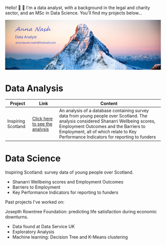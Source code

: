 Hello! :wave: :sunflower:
I'm a data analyst, with a background in the legal and charity sector, and an MSc in Data Science. You'll find my projects below...

![Example Image](mountain_contact.jpg)

# Data Analysis
| Project           | Link | Content                                                                                          |
|-------------------|------|--------------------------------------------------------------------------------------------------|
| Inspiring Scotland | [Click here to see the analysis](https://github.com/Anna-amon/Inspiring-Scotland.git)| An analysis of a database containing survey data from young people over Scotland. The analysis considered Shanarri Wellbeing scores, Employment Outcomes and the Barriers to Employment, all of which relate to Key Performance Indicators for reporting to funders |

# Data Science

Inspiring Scotland: survey data of young people over Scotland.
   - Shanarri Wellbeing scores and Employment Outcomes
   - Barriers to Employment
   - Key Performance Indicators for reporting to funders

Past projects I've worked on:

Josepth Rowntree Foundation: predicting life satisfaction during economic downturns.
   - Data found at Data Service UK 
   - Exploratory Analysis
   - Machine learning: Decision Tree and K-Means clustering
   
   
